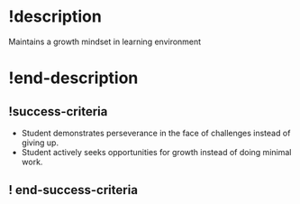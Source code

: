 # !description
Maintains a growth mindset in learning environment
# !end-description 

## !success-criteria

- Student demonstrates perseverance in the face of challenges instead of giving up. 
- Student actively seeks opportunities for growth instead of  doing minimal work.

## ! end-success-criteria 
